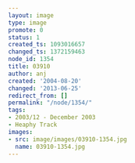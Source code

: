 ```yaml
---
layout: image
type: image
promote: 0
status: 1
created_ts: 1093016657
changed_ts: 1372159463
node_id: 1354
title: 03910
author: anj
created: '2004-08-20'
changed: '2013-06-25'
redirect_from: []
permalink: "/node/1354/"
tags:
- 2003/12 - December 2003
- Heaphy Track
images:
- src: image/images/03910-1354.jpg
  name: 03910-1354.jpg
---
```


